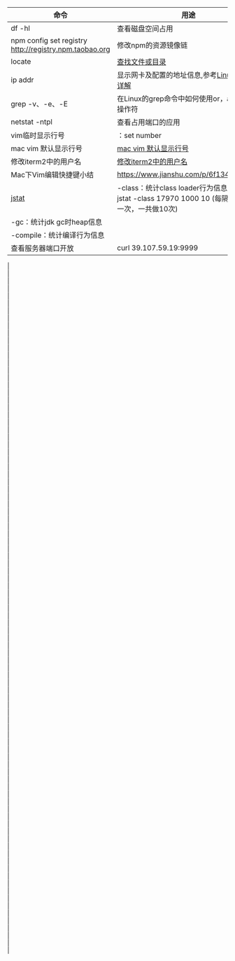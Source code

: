 命令 | 用途
---|---
df -hl | 查看磁盘空间占用
npm config set registry http://registry.npm.taobao.org | 修改npm的资源镜像链 
locate | [查找文件或目录](https://www.cnblogs.com/xqzt/p/5426666.html) 
 ip addr | 显示网卡及配置的地址信息,参考[Linux ip命令详解](https://www.jellythink.com/archives/469) 
 grep -v、-e、-E | 在Linux的grep命令中如何使用or，and，not操作符 
 netstat -ntpl | 查看占用端口的应用 
 vim临时显示行号 | ：set number 
 mac vim 默认显示行号 | [mac vim 默认显示行号](https://blog.csdn.net/i491066272/article/details/78588748) 
 修改iterm2中的用户名 | [修改iterm2中的用户名](https://segmentfault.com/q/1010000011533134) 
Mac下Vim编辑快捷键小结| https://www.jianshu.com/p/6f13474d36ac 
[jstat](https://www.cnblogs.com/alipayhutu/archive/2012/08/20/2647353.html)| -class：统计class loader行为信息，示例：jstat -class 17970 1000 10 (每隔1秒监控一次，一共做10次) 
| -gc：统计jdk gc时heap信息 
| -compile：统计编译行为信息 
查看服务器端口开放| curl 39.107.59.19:9999 
|                        
|                        
|                        
|                        
|                        
|                        
|                        
|                        
|                        
|                        
|                        
|                        
|                        
|                        
|                        
|                        
|                        
|                        
|                        
|                        
|                        
|                        
|                        
|                        
|                        
|                        
|                        
|                        
|                        
|                        
|                        
|                        
|                        
|                        
|                        
|                        
|                        
|                        
|                        
|                        
|                        
|                        
|                        
|                        
|                        
|                        
|                        
|                        
|                        
|                        
|                        
|                        
|                        
|                        
|                        
|                        
|                        
|                        
|                        
|                        
|                        
|                        
|                        
|                        
|                        
|                        
|                        
|                        
|                        
|                        
|                        
|                        
|                        
|                        
|                        
|                        
|                        
|                        
|                        
|                        
|                        
|                        
|                        
|                        
|                        
|                        
|                        
|                        
|                        
|                        
|                        
|                        
|                        

